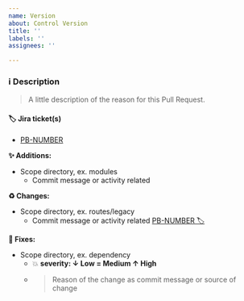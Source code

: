 ```yaml
---
name: Version
about: Control Version
title: ''
labels: ''
assignees: ''

---
```


### ℹ️ Description
> A little description of the reason for this Pull Request.

#### 🏷 Jira ticket(s)
- [PB-NUMBER](https://evo-nu.atlassian.net/browse/PB-NUMBER)

**✨ Additions:**
- Scope directory, ex. modules
    - Commit message or activity related

**♻️ Changes:**
- Scope directory, ex. routes/legacy
    - Commit message or activity related [PB-NUMBER 🏷](https://evo-nu.atlassian.net/browse/PB-NUMBER)

**🐛 Fixes:**
- Scope directory, ex. dependency
    - 💥 **severity: ↓ Low = Medium ↑ High**
    - > Reason of the change as commit message or source of change